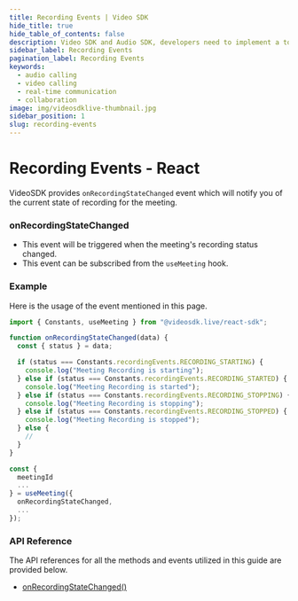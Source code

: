 ```yaml
---
title: Recording Events | Video SDK
hide_title: true
hide_table_of_contents: false
description: Video SDK and Audio SDK, developers need to implement a token server. This requires efforts on both the front-end and backend.
sidebar_label: Recording Events
pagination_label: Recording Events
keywords:
  - audio calling
  - video calling
  - real-time communication
  - collaboration
image: img/videosdklive-thumbnail.jpg
sidebar_position: 1
slug: recording-events
---
```


# Recording Events - React

VideoSDK provides `onRecordingStateChanged` event which will notify you of the current state of recording for the meeting.

### onRecordingStateChanged

- This event will be triggered when the meeting's recording status changed.
- This event can be subscribed from the `useMeeting` hook.

### Example

Here is the usage of the event mentioned in this page.

```javascript
import { Constants, useMeeting } from "@videosdk.live/react-sdk";

function onRecordingStateChanged(data) {
  const { status } = data;

  if (status === Constants.recordingEvents.RECORDING_STARTING) {
    console.log("Meeting Recording is starting");
  } else if (status === Constants.recordingEvents.RECORDING_STARTED) {
    console.log("Meeting Recording is started");
  } else if (status === Constants.recordingEvents.RECORDING_STOPPING) {
    console.log("Meeting Recording is stopping");
  } else if (status === Constants.recordingEvents.RECORDING_STOPPED) {
    console.log("Meeting Recording is stopped");
  } else {
    //
  }
}

const {
  meetingId
  ...
} = useMeeting({
  onRecordingStateChanged,
  ...
});
```

### API Reference

The API references for all the methods and events utilized in this guide are provided below.

- [onRecordingStateChanged()](/react/api/sdk-reference/use-meeting/events#onrecordingstatechanged)
